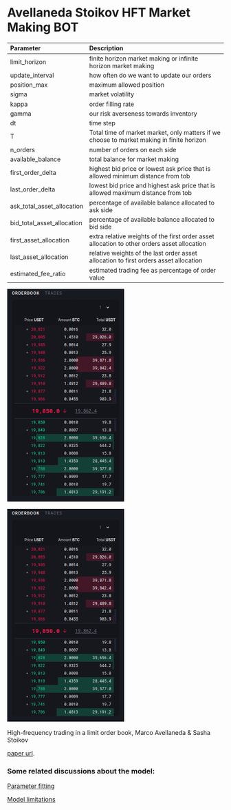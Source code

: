 # Avellaneda Stoikov HFT Market Making BOT
| Parameter                 | Description |
| :---                      |    :----   |
| limit_horizon             | finite horizon market making or infinite horizon market making    |
| update_interval           | how often do we want to update our orders                         |
| position_max              | maximum allowed position                                          |
| sigma                     | market volatility                                                 |
| kappa                     | order filling rate                                                |
| gamma                     | our risk averseness towards inventory                                                   |
| dt                        | time step                                                         |
| T                         | Total time of market market, only matters if we choose to market making in finite horizon                                    |
| n_orders                  | number of orders on each side                                     |
| available_balance         | total balance for market making                                   |
| first_order_delta         | highest bid price or lowest ask price that is allowed minimum distance from tob  |
| last_order_delta          | lowest bid price and highest ask price that is allowed maximum distance from tob |
| ask_total_asset_allocation| percentage of available balance allocated to ask side                            |
| bid_total_asset_allocation| percentage of available balance allocated to bid side                            |
| first_asset_allocation    | extra relative weights of the first order asset allocation to other orders asset allocation |
| last_asset_allocation     | relative weights of the last order asset allocation to first orders asset allocation|
| estimated_fee_ratio       | estimated trading fee as percentage of order value                |


![orderbook](./.images/orderbook.png)

![openorders](./.images/orderbook.png)

High-frequency trading in a limit order book, Marco Avellaneda & Sasha Stoikov

[paper url](https://www.researchgate.net/publication/24086205_High_Frequency_Trading_in_a_Limit_Order_Book).


### Some related discussions about the model:

[Parameter fitting](https://quant.stackexchange.com/questions/36073/how-does-one-calibrate-lambda-in-a-avellaneda-stoikov-market-making-problem)

[Model limitations](https://quant.stackexchange.com/questions/36400/avellaneda-stoikov-market-making-model)




